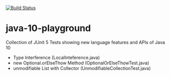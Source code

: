 [![Build Status](https://travis-ci.com/superernie77/java-10-playground.svg?branch=master)](https://travis-ci.com/superernie77/java-10-playground)

# java-10-playground

Collection of JUnit 5 Tests showing new language features and APIs of Java 10

- Type Interference (LocalInteference.java)
- new Optional.orElseThow Method (OptionalOrElseThowTest.java)
- unmodifiable List with Collector (UnmodifiableCollectionTest.java)

